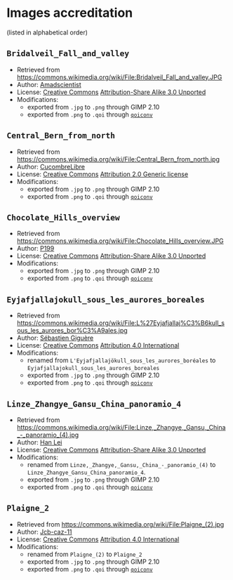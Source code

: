 # Images accreditation

(listed in alphabetical order)

## `Bridalveil_Fall_and_valley`
* Retrieved from https://commons.wikimedia.org/wiki/File:Bridalveil_Fall_and_valley.JPG
* Author: [Amadscientist](https://commons.wikimedia.org/wiki/User:Amadscientist)
* License: [Creative Commons](https://en.wikipedia.org/wiki/en:Creative_Commons) [Attribution-Share Alike 3.0 Unported](https://creativecommons.org/licenses/by-sa/3.0/deed.en)
* Modifications: 
  * exported from `.jpg` to `.png` through GIMP 2.10
  * exported from `.png` to `.qoi` through [`qoiconv`](https://github.com/phoboslab/qoi/blob/master/qoiconv.c)

## `Central_Bern_from_north`
* Retrieved from https://commons.wikimedia.org/wiki/File:Central_Bern_from_north.jpg
* Author: [CucombreLibre](https://www.flickr.com/people/33200530@N04)
* License: [Creative Commons](https://en.wikipedia.org/wiki/en:Creative_Commons) [Attribution 2.0 Generic license](https://creativecommons.org/licenses/by/2.0/deed.en)
* Modifications: 
  * exported from `.jpg` to `.png` through GIMP 2.10
  * exported from `.png` to `.qoi` through [`qoiconv`](https://github.com/phoboslab/qoi/blob/master/qoiconv.c)

## `Chocolate_Hills_overview`
* Retrieved from https://commons.wikimedia.org/wiki/File:Chocolate_Hills_overview.JPG
* Author: [P199](https://commons.wikimedia.org/wiki/User:P199)
* License: [Creative Commons](https://en.wikipedia.org/wiki/en:Creative_Commons) [Attribution-Share Alike 3.0 Unported](https://creativecommons.org/licenses/by-sa/3.0/deed.en)
* Modifications: 
  * exported from `.jpg` to `.png` through GIMP 2.10
  * exported from `.png` to `.qoi` through [`qoiconv`](https://github.com/phoboslab/qoi/blob/master/qoiconv.c)

## `Eyjafjallajokull_sous_les_aurores_boreales`
* Retrieved from https://commons.wikimedia.org/wiki/File:L%27Eyjafjallaj%C3%B6kull_sous_les_aurores_bor%C3%A9ales.jpg
* Author: [Sébastien Giguère](https://commons.wikimedia.org/wiki/User:Thaumazein1)
* License: [Creative Commons](https://en.wikipedia.org/wiki/en:Creative_Commons) [Attribution 4.0 International](https://creativecommons.org/licenses/by/4.0/deed.en)
* Modifications: 
  * renamed from `L'Eyjafjallajökull_sous_les_aurores_boréales` to `Eyjafjallajokull_sous_les_aurores_boreales`
  * exported from `.jpg` to `.png` through GIMP 2.10
  * exported from `.png` to `.qoi` through [`qoiconv`](https://github.com/phoboslab/qoi/blob/master/qoiconv.c)

## `Linze_Zhangye_Gansu_China_panoramio_4`
* Retrieved from https://commons.wikimedia.org/wiki/File:Linze,_Zhangye,_Gansu,_China_-_panoramio_(4).jpg
* Author: [Han Lei](https://web.archive.org/web/20161027200109/http://www.panoramio.com/user/1540469?with_photo_id=102251104)
* License: [Creative Commons](https://en.wikipedia.org/wiki/en:Creative_Commons) [Attribution-Share Alike 3.0 Unported](https://creativecommons.org/licenses/by-sa/3.0/deed.en)
* Modifications:
  * renamed from `Linze,_Zhangye,_Gansu,_China_-_panoramio_(4)` to `Linze_Zhangye_Gansu_China_panoramio_4`.
  * exported from `.jpg` to `.png` through GIMP 2.10
  * exported from `.png` to `.qoi` through [`qoiconv`](https://github.com/phoboslab/qoi/blob/master/qoiconv.c)

## `Plaigne_2`
* Retrieved from https://commons.wikimedia.org/wiki/File:Plaigne_(2).jpg
* Author: [Jcb-caz-11](https://commons.wikimedia.org/wiki/User:Jcb-caz-11)
* License: [Creative Commons](https://en.wikipedia.org/wiki/en:Creative_Commons) [Attribution 4.0 International](https://creativecommons.org/licenses/by/4.0/deed.en)
* Modifications:
  * renamed from `Plaigne_(2)` to `Plaigne_2`
  * exported from `.jpg` to `.png` through GIMP 2.10
  * exported from `.png` to `.qoi` through [`qoiconv`](https://github.com/phoboslab/qoi/blob/master/qoiconv.c)